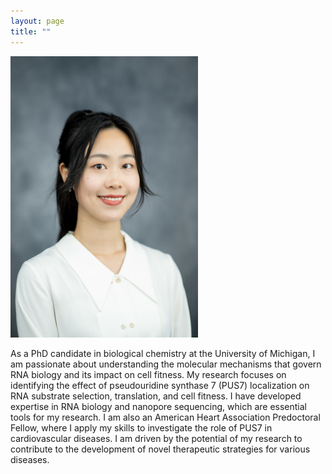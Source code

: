 ```yaml
---
layout: page
title: ""
---
```


<img src="https://raw.githubusercontent.com/mlruan/mlruan.github.io/master/assets/Minli_Ruan1.JPG" alt="Minli Ruan" width="300">

As a PhD candidate in biological chemistry at the University of Michigan, I am passionate about understanding the molecular mechanisms that govern RNA biology and its impact on cell fitness. My research focuses on identifying the effect of pseudouridine synthase 7 (PUS7) localization on RNA substrate selection, translation, and cell fitness. I have developed expertise in RNA biology and nanopore sequencing, which are essential tools for my research. I am also an American Heart Association Predoctoral Fellow, where I apply my skills to investigate the role of PUS7 in cardiovascular diseases. I am driven by the potential of my research to contribute to the development of novel therapeutic strategies for various diseases.
